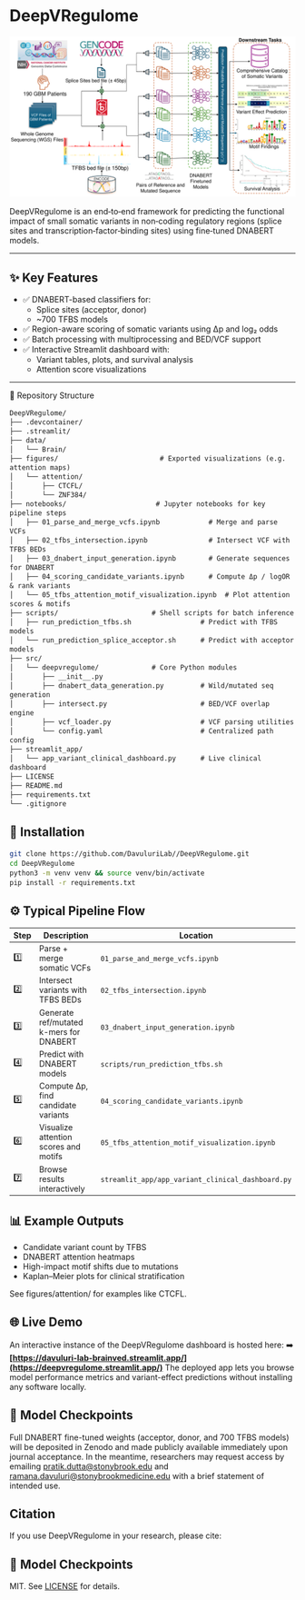 # DeepVRegulome
![DeepVRegulome Pipeline](assets/flowchart.png)

DeepVRegulome is an end‑to‑end framework for predicting the functional impact of small somatic variants in non‑coding regulatory regions (splice sites and transcription‑factor‑binding sites) using fine‑tuned DNABERT models.

---

## ✨ Key Features

- ✅ DNABERT-based classifiers for:
  - Splice sites (acceptor, donor)
  - ~700 TFBS models
- ✅ Region-aware scoring of somatic variants using Δp and log₂ odds
- ✅ Batch processing with multiprocessing and BED/VCF support
- ✅ Interactive Streamlit dashboard with:
  - Variant tables, plots, and survival analysis
  - Attention score visualizations

---

📁 Repository Structure
```
DeepVRegulome/
├── .devcontainer/
├── .streamlit/
├── data/
│   └── Brain/
├── figures/                         # Exported visualizations (e.g. attention maps)
│   └── attention/
│       ├── CTCFL/
│       └── ZNF384/
├── notebooks/                      # Jupyter notebooks for key pipeline steps
│   ├── 01_parse_and_merge_vcfs.ipynb            # Merge and parse VCFs
│   ├── 02_tfbs_intersection.ipynb               # Intersect VCF with TFBS BEDs
│   ├── 03_dnabert_input_generation.ipynb        # Generate sequences for DNABERT
│   ├── 04_scoring_candidate_variants.ipynb      # Compute Δp / logOR & rank variants
│   └── 05_tfbs_attention_motif_visualization.ipynb  # Plot attention scores & motifs
├── scripts/                       # Shell scripts for batch inference
│   ├── run_prediction_tfbs.sh                 # Predict with TFBS models
│   └── run_prediction_splice_acceptor.sh      # Predict with acceptor models
├── src/
│   └── deepvregulome/             # Core Python modules
│       ├── __init__.py
│       ├── dnabert_data_generation.py         # Wild/mutated seq generation
│       ├── intersect.py                       # BED/VCF overlap engine
│       ├── vcf_loader.py                      # VCF parsing utilities
│       └── config.yaml                        # Centralized path config
├── streamlit_app/
│   └── app_variant_clinical_dashboard.py      # Live clinical dashboard
├── LICENSE
├── README.md
├── requirements.txt
└── .gitignore

```
## 🧪 Installation
```bash
git clone https://github.com/DavuluriLab//DeepVRegulome.git
cd DeepVRegulome
python3 -m venv venv && source venv/bin/activate
pip install -r requirements.txt
```



## ⚙️ Typical Pipeline Flow
| Step | Description | Location |
|------|-------------|----------|
| 1️⃣ | Parse + merge somatic VCFs | `01_parse_and_merge_vcfs.ipynb` |
| 2️⃣ | Intersect variants with TFBS BEDs | `02_tfbs_intersection.ipynb` |
| 3️⃣ | Generate ref/mutated k-mers for DNABERT | `03_dnabert_input_generation.ipynb` |
| 4️⃣ | Predict with DNABERT models | `scripts/run_prediction_tfbs.sh` |
| 5️⃣ | Compute Δp, find candidate variants | `04_scoring_candidate_variants.ipynb` |
| 6️⃣ | Visualize attention scores and motifs | `05_tfbs_attention_motif_visualization.ipynb` |
| 7️⃣ | Browse results interactively | `streamlit_app/app_variant_clinical_dashboard.py` |


## 📊 Example Outputs
  * Candidate variant count by TFBS
  * DNABERT attention heatmaps
  * High-impact motif shifts due to mutations
  * Kaplan–Meier plots for clinical stratification

See figures/attention/ for examples like CTCFL.


## 🌐 Live Demo

An interactive instance of the DeepVRegulome dashboard is hosted here:
➡️ **[https://davuluri-lab-brainved.streamlit.app/](https://deepvregulome.streamlit.app/)**
The deployed app lets you browse model performance metrics and variant-effect predictions without installing any software locally.

## 🧬 Model Checkpoints
Full DNABERT fine-tuned weights (acceptor, donor, and 700 TFBS models) will be deposited in Zenodo and made publicly available immediately upon journal acceptance.
In the meantime, researchers may request access by emailing pratik.dutta@stonybrook.edu and ramana.davuluri@stonybrookmedicine.edu  with a brief statement of intended use.

## Citation
If you use DeepVRegulome in your research, please cite:



## 🧬 Model Checkpoints
MIT. See [LICENSE](LICENSE) for details.
